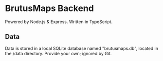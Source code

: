 # BrutusMaps Backend

Powered by Node.js & Express. Written in TypeScript.

## Data

Data is stored in a local SQLite database named "brutusmaps.db", located in the /data directory. Provide your own; ignored by Git.